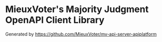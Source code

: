 # MieuxVoter's Majority Judgment OpenAPI Client Library

Generated by https://github.com/MieuxVoter/mv-api-server-apiplatform

